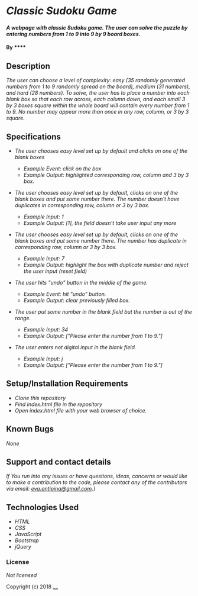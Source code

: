 # _Classic Sudoku Game_

#### _A webpage with classic Sudoku game. The user can solve the puzzle by entering numbers from 1 to 9 into 9 by 9 board boxes._

#### By _****_

## Description

_The user can choose a level of complexity: easy (35 randomly generated numbers from 1 to 9 randomly spread on the board), medium (31 numbers), and hard (28 numbers)._
_To solve, the user has to place a number into each blank box so that each row across, each column down, and each small 3 by 3 boxes square within the whole board will contain every number from 1 to 9. No number may appear more than once in any row, column, or 3 by 3 square._


## Specifications

* _The user chooses easy level set up by default and clicks on one of the blank boxes_
  * _Example Event: click on the box_
  * _Example Output: highlighted corresponding row, column and 3 by 3 box._

* _The user chooses easy level set up by default, clicks on one of the blank boxes and put some number there. The number doesn't have duplicates in corresponding row, column or 3 by 3 box._
  * _Example Input: 1_
  * _Example Output: [1], the field doesn't take user input any more_

* _The user chooses easy level set up by default, clicks on one of the blank boxes and put some number there. The number has duplicate in corresponding row, column or 3 by 3 box._
  * _Example Input: 7_
  * _Example Output: highlight the box with duplicate number and reject the user input (reset field)_

* _The user hits "undo" button in the middle of the game._
  * _Example Event: hit "undo" button._
  * _Example Output: clear previously filled box._

* _The user put some number in the blank field but the number is out of the range._
  * _Example Input: 34_
  * _Example Output: ["Please enter the number from 1 to 9."]_

* _The user enters not digital input in the blank field._
  * _Example Input: j_
  * _Example Output: ["Please enter the number from 1 to 9."]_


## Setup/Installation Requirements

* _Clone this repository_
* _Find index.html file in the repository_
* _Open index.html file with your web browser of choice._


## Known Bugs

_None_

## Support and contact details

_If You run into any issues or have questions, ideas, concerns or would like to make a contribution to the code, please contact any of the contributors via email: eva.antipina@gmail.com.}_

## Technologies Used

* _HTML_
* _CSS_
* _JavaScript_
* _Bootstrap_
* _jQuery_

### License

_Not licensed_

Copyright (c) 2018 **__**
